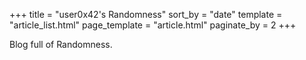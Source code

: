 +++
title = "user0x42's Randomness"
sort_by = "date"
template = "article_list.html"
page_template = "article.html"
paginate_by = 2
+++

Blog full of Randomness.
